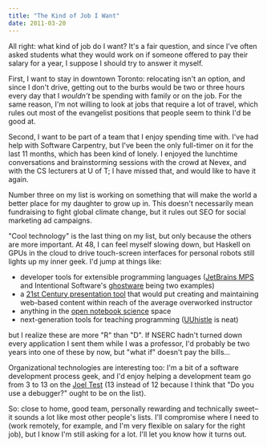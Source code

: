 ```yaml
---
title: "The Kind of Job I Want"
date: 2011-03-20
---
```

All right: what kind of job do I want?  It's a fair question, and since I've often asked students what they would work on if someone offered to pay their salary for a year, I suppose I should try to answer it myself.

First, I want to stay in downtown Toronto: relocating isn't an option, and since I don't drive, getting out to the burbs would be two or three hours every day that I <em>wouldn't</em> be spending with family or on the job.  For the same reason, I'm not willing to look at jobs that require a lot of travel, which rules out most of the evangelist positions that people seem to think I'd be good at.

Second, I want to be part of a team that I enjoy spending time with.  I've had help with Software Carpentry, but I've been the only full-timer on it for the last 11 months, which has been kind of lonely.  I enjoyed the lunchtime conversations and brainstorming sessions with the crowd at Nevex, and with the CS lecturers at U of T; I have missed that, and would like to have it again.

Number three on my list is working on something that will make the world a better place for my daughter to grow up in.  This doesn't necessarily mean fundraising to fight global climate change, but it rules out SEO for social marketing ad campaigns.

"Cool technology" is the last thing on my list, but only because the others are more important.  At 48, I can feel myself slowing down, but Haskell on GPUs in the cloud to drive touch-screen interfaces for personal robots still lights up my inner geek.  I'd jump at things like:
<ul>
  <li>developer tools for extensible programming languages (<a href="http://www.jetbrains.com/mps/">JetBrains MPS</a> and Intentional Software's <a href="http://msdn.microsoft.com/en-us/data/dd727740.aspx">ghostware</a> being two examples)</li>
  <li>a <a href="https://software-carpentry.org/2010/11/ratios-and-rework/">21st Century presentation tool</a> that would put creating and maintaining web-based content within reach of the average overworked instructor</li>
  <li>anything in the <a href="http://onschallenge.wikispaces.com/">open notebook science</a> space</li>
  <li>next-generation tools for teaching programming (<a href="http://uuhistle.org/">UUhistle</a> is neat)</li>
</ul>
but I realize these are more "R" than "D".  If NSERC hadn't turned down every application I sent them while I was a professor, I'd probably be two years into one of these by now, but "what if" doesn't pay the bills…

Organizational technologies are interesting too: I'm a bit of a software development process geek, and I'd enjoy helping a development team go from 3 to 13 on the <a href="http://www.joelonsoftware.com/articles/fog0000000043.html">Joel Test</a> (13 instead of 12 because I think that "Do you use a debugger?" ought to be on the list).

So: close to home, good team, personally rewarding and technically sweet–it sounds a lot like most other people's lists.  I'll compromise where I need to (work remotely, for example, and I'm very flexible on salary for the right job), but I know I'm still asking for a lot.  I'll let you know how it turns out.
